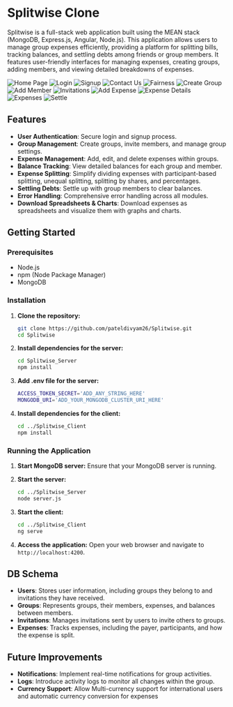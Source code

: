 # Splitwise Clone
Splitwise is a full-stack web application built using the MEAN stack (MongoDB, Express.js, Angular, Node.js). This application allows users to manage group expenses efficiently, providing a platform for splitting bills, tracking balances, and settling debts among friends or group members. It features user-friendly interfaces for managing expenses, creating groups, adding members, and viewing detailed breakdowns of expenses.

![Home Page](images/home.png)
![Login](images/login.png)
![Signup](images/signup.png)
![Contact Us](images/contactus.png)
![Fairness](images/fairness.png)
![Create Group](images/create_group.png)
![Add Member](images/add_member.png)
![Invitations](images/invitations.png)
![Add Expense](images/add_expense.png)
![Expense Details](images/expense_details.png)
![Expenses](images/expenses.png)
![Settle](images/settle.png)

## Features
- **User Authentication**: Secure login and signup process.
- **Group Management**: Create groups, invite members, and manage group settings.
- **Expense Management**: Add, edit, and delete expenses within groups.
- **Balance Tracking**: View detailed balances for each group and member.
- **Expense Splitting**: Simplify dividing expenses with participant-based splitting, unequal splitting, splitting by shares, and percentages.
- **Settling Debts**: Settle up with group members to clear balances.
- **Error Handling**: Comprehensive error handling across all modules.
- **Download Spreadsheets & Charts**: Download expenses as spreadsheets and visualize them with graphs and charts.

## Getting Started

### Prerequisites
- Node.js
- npm (Node Package Manager)
- MongoDB

### Installation
1. **Clone the repository:**
    ```sh
    git clone https://github.com/pateldivyam26/Splitwise.git
    cd Splitwise
    ```

2. **Install dependencies for the server:**
    ```sh
    cd Splitwise_Server
    npm install
    ```

3. **Add .env file for the server:**
    ```sh
    ACCESS_TOKEN_SECRET='ADD_ANY_STRING_HERE'
    MONGODB_URI='ADD_YOUR_MONGODB_CLUSTER_URI_HERE'
    ```
    
4. **Install dependencies for the client:**
    ```sh
    cd ../Splitwise_Client
    npm install
    ```

### Running the Application
1. **Start MongoDB server:**
    Ensure that your MongoDB server is running.

2. **Start the server:**
    ```sh
    cd ../Splitwise_Server
    node server.js
    ```

3. **Start the client:**
    ```sh
    cd ../Splitwise_Client
    ng serve
    ```

4. **Access the application:**
    Open your web browser and navigate to `http://localhost:4200`.

## DB Schema
- **Users**: Stores user information, including groups they belong to and invitations they have received.
- **Groups**: Represents groups, their members, expenses, and balances between members.
- **Invitations**: Manages invitations sent by users to invite others to groups.
- **Expenses**: Tracks expenses, including the payer, participants, and how the expense is split.

## Future Improvements
- **Notifications**: Implement real-time notifications for group activities.
- **Logs**: Introduce activity logs to monitor all changes within the group.
- **Currency Support**: Allow Multi-currency support for international users and automatic currency conversion for expenses
